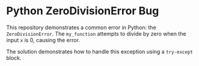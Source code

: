 # Python ZeroDivisionError Bug

This repository demonstrates a common error in Python: the `ZeroDivisionError`.  The `my_function` attempts to divide by zero when the input `x` is 0, causing the error.

The solution demonstrates how to handle this exception using a `try-except` block.